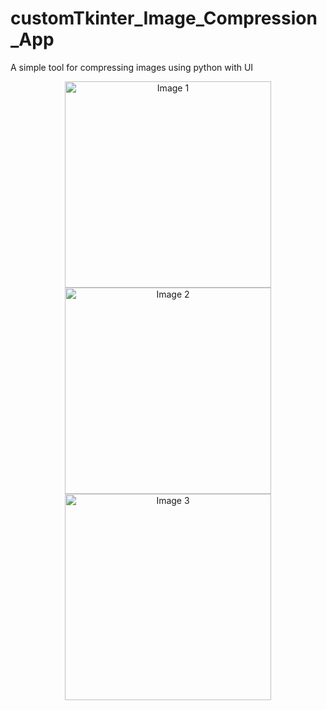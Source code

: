 # customTkinter_Image_Compression_App
A simple tool for compressing images using python with UI

<div align="center">
  <img src="https://github.com/magician232/customTkinter_Image_Compression_App/assets/108206097/8a8f678d-7619-4b3a-9ee2-156d101b1cee" alt="Image 1" width="330">
  <img src="https://github.com/magician232/customTkinter_Image_Compression_App/assets/108206097/b5eeadd4-7d30-444a-bd3f-8fa7cd5b0f2b" alt="Image 2" width="330">
  <img src="https://github.com/magician232/customTkinter_Image_Compression_App/assets/108206097/d75d6f8b-0b27-4341-b73e-8a54cd5b011d" alt="Image 3" width="330">
</div>





